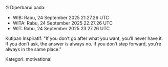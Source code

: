 ⏰ Diperbarui pada:
- WIB: Rabu, 24 September 2025 21.27.26 UTC
- WITA: Rabu, 24 September 2025 22.27.26 UTC
- WIT: Rabu, 24 September 2025 23.27.26 UTC

Kutipan Inspiratif:
"If you don’t go after what you want, you’ll never have it. If you don’t ask, the answer is always no. If you don’t step forward, you’re always in the same place."


Kategori: motivational

